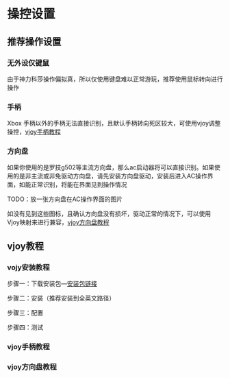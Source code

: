 # 操控设置



## 推荐操作设置



### 无外设仅键鼠

由于神力科莎操作偏拟真，所以仅使用键盘难以正常游玩，推荐使用鼠标转向进行操作

### 手柄

Xbox 手柄以外的手柄无法直接识别，且默认手柄转向死区较大，可使用vjoy调整操控，[vjoy手柄教程](#vjoy手柄教程)

### 方向盘

如果你使用的是罗技g502等主流方向盘，那么ac启动器将可以直接识别。如果使用的是非主流或非免驱动方向盘，请先安装方向盘驱动，安装后进入AC操作界面，如能正常识别，将能在界面见到操作情况

TODO：放一张方向盘在AC操作界面的图片

如没有见到这些图标，且确认方向盘没有损坏，驱动正常的情况下，可以使用Vjoy映射来进行兼容，[vjoy方向盘教程](#vjoy方向盘)



## vjoy教程


### vojy安装教程

步骤一：下载安装包—[安装包链接]()

步骤二：安装（推荐安装到全英文路径）

步骤三：配置

步骤四：测试

### vjoy手柄教程



### vjoy方向盘教程